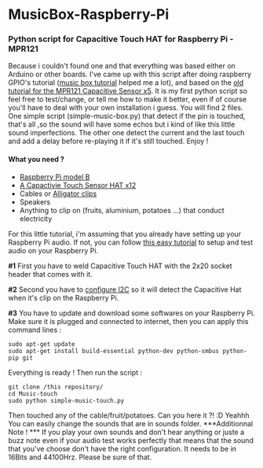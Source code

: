 # MusicBox-Raspberry-Pi
### Python script for Capacitive Touch HAT for Raspberry Pi - MPR121

Because i couldn't found one and that everything was based either on Arduino or other boards. I've came up with this script after doing raspberry GPIO's tutorial ([music box tutorial](https://www.raspberrypi.org/learning/gpio-music-box/worksheet/) helped me a lot), and 
based on the [old tutorial for the MPR121 Capacitive Sensor x5](https://learn.adafruit.com/mpr121-capacitive-touch-sensor-on-raspberry-pi-and-beaglebone-black/hardware). It is my first python script so feel free to test/change, or tell me how to make it better, even if of course you'll have to deal with your own installation i guess. You will find 2 files. One simple script (simple-music-box.py) that detect if the pin is touched, that's all ,so the sound will have some echos but i kind of like this little sound imperfections. The other one detect the current and the last touch and add a delay before re-playing it if it's still touched. Enjoy !

#### What you need ?
* [Raspberry Pi model B](https://www.adafruit.com/products/3055) 
* [A Capactivie Touch Sensor HAT x12](https://www.adafruit.com/product/2340)
* Cables or [Alligator clips](https://www.adafruit.com/product/1008)
* Speakers
* Anything to clip on (fruits, aluminium, potatoes ...) that conduct electricity

For this little tutorial, i'm assuming that you already have setting up your Raspberry Pi audio. If not, you can follow [this easy tutorial](http://www.raspberrypi-spy.co.uk/2012/06/raspberry-pi-speakers-analog-sound-test/) to setup and test audio on your Raspberry Pi.

**#1** First you have to weld Capacitive Touch HAT with the 2x20 socket header that comes with it. 

**#2** Second you have to [configure I2C](https://learn.adafruit.com/adafruits-raspberry-pi-lesson-4-gpio-setup/configuring-i2c) so it will detect the Capacitive Hat when it's clip on the Raspberry Pi.

**#3** You have to update and download some softwares on your Raspberry Pi. Make sure it is plugged and connected to internet, then you can apply this command lines :
```
sudo apt-get update
sudo apt-get install build-essential python-dev python-smbus python-pip git
```

Everything is ready ! Then run the script :
```
git clone /this repository/
cd Music-touch
sudo python simple-music-touch.py 
```

Then touched any of the cable/fruit/potatoes. Can you here it ?! :D Yeahhh 
You can easily change the sounds that are in sounds folder. 
***Additionnal Note ! *** If you play your own sounds and don't hear anything or juste a buzz note even if your audio test works perfectly that means that the sound that you've choose don't have the right configuration. It needs to be in 16Bits and 44100Hrz. Please be sure of that.  



